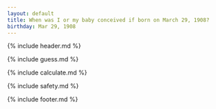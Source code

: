 ```yaml
---
layout: default
title: When was I or my baby conceived if born on March 29, 1908?
birthday: Mar 29, 1908
---
```


{% include header.md %}

{% include guess.md %}

{% include calculate.md %}

{% include safety.md %}

{% include footer.md %}



